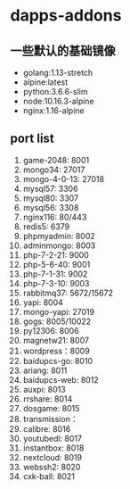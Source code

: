 # dapps-addons

## 一些默认的基础镜像
- golang:1.13-stretch
- alpine:latest
- python:3.6.6-slim
- node:10.16.3-alpine
- nginx:1.16-alpine

## port list

1. game-2048: 8001
2. mongo34: 27017
3. mongo-4-0-13: 27018
4. mysql57: 3306
5. mysql80: 3307
6. mysql56: 3308
7. nginx116: 80/443
8. redis5: 6379
9. phpmyadmin: 8002
10. adminmongo: 8003
11. php-7-2-21: 9000
12. php-5-6-40: 9001
13. php-7-1-31: 9002
14. php-7-3-10: 9003
15. rabbitmq37: 5672/15672
16. yapi: 8004
17. mongo-yapi: 27019
18. gogs: 8005/10022
19. py12306: 8006
20. magnetw21: 8007
21. wordpress：8009
22. baidupcs-go: 8010
23. ariang: 8011
24. baidupcs-web: 8012
25. auxpi: 8013
26. rrshare: 8014
27. dosgame: 8015
28. transmission：
29. calibre: 8016
30. youtubedl: 8017
31. instantbox: 8018
32. nextcloud: 8019
33. webssh2: 8020
34. cxk-ball: 8021


